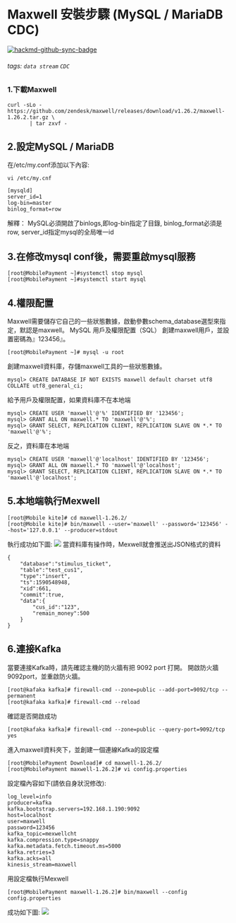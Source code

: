 # **Maxwell 安裝步驟 (MySQL / MariaDB CDC)**

[![hackmd-github-sync-badge](https://hackmd.io/plZGACyhS1CHkYKCiyL7dw/badge)](https://hackmd.io/plZGACyhS1CHkYKCiyL7dw)

###### tags: `data stream` `CDC`
### 1.下載Maxwell
```
curl -sLo - https://github.com/zendesk/maxwell/releases/download/v1.26.2/maxwell-1.26.2.tar.gz \
       | tar zxvf -
```
## 2.設定MySQL / MariaDB 
在/etc/my.conf添加以下內容:

```
vi /etc/my.cnf
```
```
[mysqld]
server_id=1
log-bin=master
binlog_format=row
```
解釋：
MySQL必須開啟了binlogs,即log-bin指定了目錄,
binlog_format必須是row,
server_id指定mysql的全局唯一id
## 3.在修改mysql conf後，需要重啟mysql服務

```
[root@MobilePayment ~]#systemctl stop mysql 
[root@MobilePayment ~]#systemctl start mysql

```
## 4.權限配置
Maxwell需要儲存它自己的一些狀態數據，啟動參數schema_database選型來指定，默認是maxwell。
MySQL 用戶及權限配置（SQL） 創建maxwell用戶，並設置密碼為』123456』。
```
[root@MobilePayment ~]# mysql -u root
```
創建maxwell資料庫，存儲maxwell工具的一些狀態數據。
```
mysql> CREATE DATABASE IF NOT EXISTS maxwell default charset utf8 COLLATE utf8_general_ci;
```
給予用戶及權限配置，如果資料庫不在本地端
```
mysql> CREATE USER 'maxwell'@'%' IDENTIFIED BY '123456';
mysql> GRANT ALL ON maxwell.* TO 'maxwell'@'%';
mysql> GRANT SELECT, REPLICATION CLIENT, REPLICATION SLAVE ON *.* TO 'maxwell'@'%';
```
反之，資料庫在本地端
```
mysql> CREATE USER 'maxwell'@'localhost' IDENTIFIED BY '123456';
mysql> GRANT ALL ON maxwell.* TO 'maxwell'@'localhost';
mysql> GRANT SELECT, REPLICATION CLIENT, REPLICATION SLAVE ON *.* TO 'maxwell'@'localhost';
```
## 5.本地端執行Mexwell
```
[root@Mobile kite]# cd maxwell-1.26.2/
[root@Mobile kite]# bin/maxwell --user='maxwell' --password='123456' --host='127.0.0.1' --producer=stdout
```
執行成功如下圖:
![](https://i.imgur.com/2OrI83r.png)
當資料庫有操作時，Mexwell就會推送出JSON格式的資料
```
{
    "database":"stimulus_ticket",
    "table":"test_cus1",
    "type":"insert",
    "ts":1590548948,
    "xid":661,
    "commit":true,
    "data":{
        "cus_id":"123",
        "remain_money":500
    }
}
```

## 6.連接Kafka
當要連接Kafka時，請先確認主機的防火牆有把 9092 port 打開。
開啟防火牆9092port，並重啟防火牆。
```
[root@kafaka kafka]# firewall-cmd --zone=public --add-port=9092/tcp --permanent
[root@kafaka kafka]# firewall-cmd --reload
```
確認是否開啟成功
```
[root@kafaka kafka]# firewall-cmd --zone=public --query-port=9092/tcp
yes

```
進入maxwell資料夾下，並創建一個連線Kafka的設定檔
```
[root@MobilePayment Download]# cd maxwell-1.26.2/
[root@MobilePayment maxwell-1.26.2]# vi config.properties
```
設定檔內容如下(請依自身狀況修改):
```
log_level=info
producer=kafka
kafka.bootstrap.servers=192.168.1.190:9092
host=localhost
user=maxwell
password=123456
kafka_topic=mexwellcht
kafka.compression.type=snappy
kafka.metadata.fetch.timeout.ms=5000
kafka.retries=3
kafka.acks=all
kinesis_stream=maxwell
```
用設定檔執行Mexwell
```
[root@MobilePayment maxwell-1.26.2]# bin/maxwell --config config.properties
```
成功如下圖:
![](https://i.imgur.com/6EPJDqC.png)

